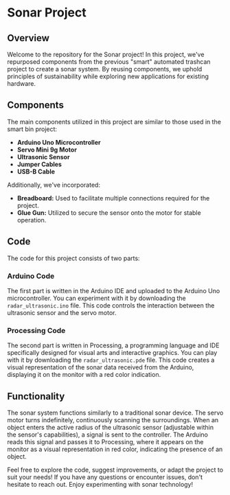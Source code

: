 # Sonar Project

## Overview

Welcome to the repository for the Sonar project! In this project, we've repurposed components from the previous "smart" automated trashcan project to create a sonar system. By reusing components, we uphold principles of sustainability while exploring new applications for existing hardware.

## Components

The main components utilized in this project are similar to those used in the smart bin project:
- **Arduino Uno Microcontroller**
- **Servo Mini 9g Motor**
- **Ultrasonic Sensor**
- **Jumper Cables**
- **USB-B Cable**

Additionally, we've incorporated:
- **Breadboard:** Used to facilitate multiple connections required for the project.
- **Glue Gun:** Utilized to secure the sensor onto the motor for stable operation.

## Code

The code for this project consists of two parts:

### Arduino Code
The first part is written in the Arduino IDE and uploaded to the Arduino Uno microcontroller. You can experiment with it by downloading the `radar_ultrasonic.ino` file. This code controls the interaction between the ultrasonic sensor and the servo motor.

### Processing Code
The second part is written in Processing, a programming language and IDE specifically designed for visual arts and interactive graphics. You can play with it by downloading the `radar_ultrasonic.pde` file. This code creates a visual representation of the sonar data received from the Arduino, displaying it on the monitor with a red color indication.

## Functionality

The sonar system functions similarly to a traditional sonar device. The servo motor turns indefinitely, continuously scanning the surroundings. When an object enters the active radius of the ultrasonic sensor (adjustable within the sensor's capabilities), a signal is sent to the controller. The Arduino reads this signal and passes it to Processing, where it appears on the monitor as a visual representation in red color, indicating the presence of an object.

Feel free to explore the code, suggest improvements, or adapt the project to suit your needs! If you have any questions or encounter issues, don't hesitate to reach out. Enjoy experimenting with sonar technology!
